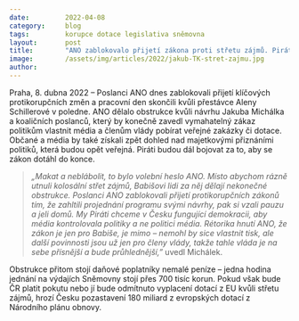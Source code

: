 ```yaml
---
date:         2022-04-08
category:     blog
tags:         korupce dotace legislativa sněmovna
layout:       post
title:        "ANO zablokovalo přijetí zákona proti střetu zájmů. Piráti a celá koalice bojují za protikorupční návrh dál"
image:        /assets/img/articles/2022/jakub-TK-stret-zajmu.jpg
author:       
---
```


Praha, 8. dubna 2022 – Poslanci ANO dnes zablokovali přijetí klíčových protikorupčních změn a pracovní den skončili kvůli přestávce Aleny Schillerové v poledne. ANO dělalo obstrukce kvůli návrhu Jakuba Michálka a koaličních poslanců, který by konečně zavedl vymahatelný zákaz politikům vlastnit média a členům vlády pobírat veřejné zakázky či dotace. Občané a média by také získali zpět dohled nad majetkovými přiznáními politiků, která budou opět veřejná. Piráti budou dál bojovat za to, aby se zákon dotáhl do konce. 

> *„Makat a neblábolit, to bylo volební heslo ANO. Místo abychom rázně utnuli kolosální střet zájmů, Babišovi lidi za něj dělají nekonečné obstrukce. Poslanci ANO zablokovali přijetí protikorupčních zákonů tím, že zahltili projednání programu svými návrhy, pak si vzali pauzu a jeli domů. My Piráti chceme v Česku fungující demokracii, aby média kontrolovala politiky a ne politici média. Rétorika hnutí ANO, že zákon je jen pro Babiše, je mimo – nemohl by sice vlastnit tisk, ale další povinnosti jsou už jen pro členy vlády, takže tahle vláda je na sebe přísnější a bude průhlednější,”* uvedl Michálek.

Obstrukce přitom stojí daňové poplatníky nemalé peníze – jedna hodina jednání na výdajích Sněmovny stojí přes 700 tisíc korun. Pokud však bude ČR platit pokutu nebo jí bude odmítnuto vyplacení dotací z EU kvůli střetu zájmů, hrozí Česku pozastavení 180 miliard z evropských dotací z Národního plánu obnovy. 
